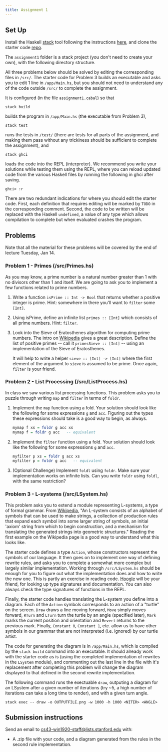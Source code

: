 ```yaml
---
title: Assignment 1
---
```


## Set Up

Install the Haskell [stack](https://docs.haskellstack.org/en/stable/README/)
tool following the instructions
[here](/notes/Getting_Set_Up.html), and clone the starter code
[repo](https://github.com/ischeinfeld/cs43-assignments). 

The `assignment1` folder is a stack project (you don't need to create your
own), with the following directory structure.

All three problems below should be solved by editing the corresponding files in
`/src/`. The starter code for Problem 3 builds an executable and asks you to
edit 1 line in `/app/Main.hs`, but you should not need to understand any of the
code outside `/src/` to complete the assignment. 

It is configured (in the file `assignment1.cabal`) so that
```
stack build
```
builds the program in `/app/Main.hs` (the executable from Problem 3),
```
stack test
```
runs the tests in `/test/` (there are tests for all parts of the assignment, and
making them pass without any trickiness should be sufficient to complete the
assignment), and
```
stack ghci
```
loads the code into the REPL (interpreter). We recommend you write your
solutions while testing them using the REPL, where you can reload updated code
from the various Haskell files by running the following in ghci after saving.
```
ghci> :r
```

There are two redundant indications for where you should edit the starter code.
First, each definition that requires editing will be marked by `TODO` in the
corresponding comment. Second, the code to be written will be replaced with the
Haskell `undefined`, a value of any type which allows compilation to complete
but when evaluated crashes the program.

## Problems

Note that all the material for these problems will be covered by the end of
lecture Tuesday, Jan 14.


### Problem 1 - Primes (/src/Primes.hs)

As you may know, a prime number is a natural number greater than 1 with no
divisors other than 1 and itself. We are going to ask you to implement a few
functions related to prime numbers.

1. Write a function  `isPrime :: Int -> Bool` that returns whether a positive
   integer is prime. Hint: somewhere in there you'll want to `filter` some
   `[Int]`.


1. Using isPrime, define an infinite list `primes :: [Int]` which consists of
   all prime numbers. Hint: `filter`.

1. Look into the Sieve of Eratosthenes algorithm for computing prime numbers.
   The intro on [Wikipedia](https://en.wikipedia.org/wiki/Sieve_of_Eratosthenes) gives a
   great description. Define the list of positive primes -- call it `primesSieve
   :: [Int]` -- using an implementation of the Sieve of Eratosthenes.

   It will help to write a helper `sieve :: [Int] -> [Int]` where the first
   element of the argument to `sieve` is assumed to be prime. Once again,
   `filter` is your friend.

### Problem 2 - List Processing (/src/ListProcess.hs)

In class we saw various list processing functions. This problem asks you to
puzzle through writing `map` and `filter` in terms of `foldr`. 

1. Implement the `map` function using a fold. Your solution should look like the
   following for some expressions `g` and `acc`. Figuring out the types these
   expressions should take is a good way to begin, as always.

   ```haskell
   mymap f xs = foldr g acc xs
   mymap f = foldr g acc   -- equivalent
   ```

1. Implement the `filter` function using a fold. Your solution should look like the
   following for some expressions `g` and `acc`.

   ```haskell
   myfilter p xs = foldr g acc xs
   myfilter p = foldr g acc   -- equivalent
   ```

1. (Optional Challenge) Implement `foldl` using `foldr`. Make sure your
   implementation works on infinite lists. Can you write `foldr` using
   `foldl`, with the same restriction?

### Problem 3 - L-systems (/src/LSystem.hs)

This problem asks you to extend a module representing L-systems, a type of
formal grammar. From [Wikipedia](https://en.wikipedia.org/wiki/L-system), "An
L-system consists of an alphabet of symbols that can be used to make strings, a
collection of production rules that expand each symbol into some larger string
of symbols, an initial 'axiom' string from which to begin construction, and a
mechanism for translating the generated strings into geometric structures."
Reading the first example on the Wikipedia page is a good way to understand what
this looks like.

The starter code defines a type `Action`, whose constructors represent the
symbols of our language. It then goes on to implement one way of defining
rewrite rules, and asks you to complete a somewhat more complex but largely
similar implementation. Working through `/src/LSystem.hs` should be enough for
you to figure out what the implementation does and how to write the new one.
This is partly an exercise in reading code. [Hoogle](https://hoogle.haskell.org)
will be your friend, for looking up type signatures and documentation. You can
also always check the type signatures of functions in the REPL.

Finally, the starter code handles translating the L-system you define into a
diagram. Each of the `Action` symbols corresponds to an action of a "turtle" on the
screen. `Draw` draws a line moving forward, `Move` simply moves forward, `RTurn`
and `LTurn` turn the turtle by an angle (specified later), `Mark` marks the
current position and orientation and `Revert` returns to the previous mark.
Finally, `Constant 0`, `Constant 1`, etc. allow us to have other symbols in our
grammar that are not interpreted (i.e. ignored) by our turtle artist.

The code for generating the diagram is in `/app/Main.hs`, which is compiled by
the `stack build` command into an executable. It should already work with the
starter code as is (using the completed implementation of rewrites in the
`LSystem` module), and commenting out the last line in the file with it's
replacement after completing this problem will change the diagram displayed to
that defined in the second rewrite implementation.

The following command runs the exectuable `draw`, outputing a diagram for an
LSystem after a given number of iterations (try ~5, a high number of iterations
can take a long time to render), and with a given turn angle.

```
stack exec -- draw -o OUTPUTFILE.png -w 1000 -h 1000 <NITER> <ANGLE>
```

## Submission instructions

Send an email to cs43-win1920-staff@lists.stanford.edu with:

- A .zip file with your code, and a diagram generated from the rules in the
  second rule implementation.
